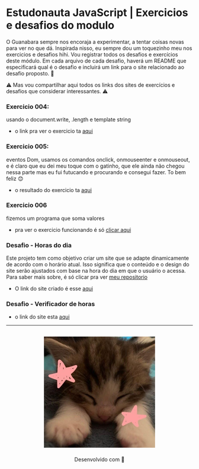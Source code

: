 # Estudonauta JavaScript | Exercicios e desafios do modulo

O Guanabara sempre nos encoraja a experimentar, a tentar coisas novas para ver no que dá. Inspirada nisso, eu sempre dou um toquezinho meu nos exercicios e desafios hihi. Vou registrar todos os desafios e exercícios deste módulo. Em cada arquivo de cada desafio, haverá um README que especificará qual é o desafio e incluirá um link para o site relacionado ao desafio proposto. 🧡

⚠️ Mas vou compartilhar aqui todos os links dos sites de exercícios e desafios que considerar interessantes. ⚠️

### Exercicio 004:
 usando o document.write, .length e template string

* o link pra ver o exercicio ta [aqui](https://estudonauta-exercicio.netlify.app/)

### Exercicio 005:
 eventos Dom, usamos os comandos onclick, onmouseenter e onmouseout, e é claro que eu dei meu toque com o gatinho, que ele ainda não chegou nessa parte mas eu fui futucando e procurando e consegui fazer. To bem feliz 😊

* o resultado do exercicio ta [aqui](https://eventos-dom.netlify.app/)

### Exercicio 006
fizemos um programa que soma valores

* pra ver o exercicio funcionando é só [clicar aqui](https://somando-valores.netlify.app/)

### Desafio - Horas do dia 

Este projeto tem como objetivo criar um site que se adapte dinamicamente de acordo com o horário atual. Isso significa que o conteúdo e o design do site serão ajustados com base na hora do dia em que o usuário o acessa. Para saber mais sobre, é só clicar pra ver [meu repositorio](https://github.com/Glssv/Horas-do-dia)

* O link do site criado é esse [aqui](https://horas-do-dia.netlify.app/)

### Desafio - Verificador de horas 

* o link do site esta [aqui](https://verificador-idade-js.netlify.app/)

---
<h2 align="center">
  <img src="img/catzinho.jpg" width="300">
</h2>
<p align="center">
Desenvolvido com 🧡
</p>